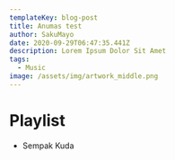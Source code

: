 ```yaml
---
templateKey: blog-post
title: Anumas test
author: SakuMayo
date: 2020-09-29T06:47:35.441Z
description: Lorem Ipsum Dolor Sit Amet
tags:
  - Music
image: /assets/img/artwork_middle.png
---
```


# Playlist

- Sempak Kuda
